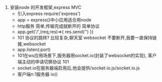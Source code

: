 1. 安装node 的开发框架,express MVC
    - 引入express require('express')
    - app = express()中小应用适合用node
    - http服务 简单,传输完成就断开的 简单协议
    - app.get('/',(req,res)=>{
        res.send('')
        })
    - 101 协议的跳转? 比较复杂,聊天室 websocket
    不要断开,我要一直保持链接,websocket
    - app.listen(:port)
    - 101在ws应用场景下,服务器用socket.io(封装了websocket的实现),
    客户端主动的申请切换协议 101
    - socket.io在服务器端启用后,他会提供/socket.io.js/socket.io.js
    - 客户端n:1服务器 io()
